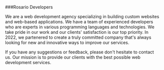 ###Rosario Developers

We are a web development agency specializing in building custom websites and web-based applications. We have a team of experienced developers who are experts in various programming languages and technologies. We take pride in our work and our clients' satisfaction is our top priority. In 2022, we partenered to create a truly committed company that's always looking for new and innovative ways to improve our services.

If you have any suggestions or feedback, please don't hesitate to contact us. Our mission is to provide our clients with the best possible web development services.
